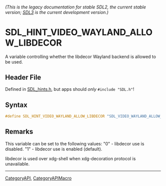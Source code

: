 ###### (This is the legacy documentation for stable SDL2, the current stable version; [SDL3](https://wiki.libsdl.org/SDL3/) is the current development version.)
# SDL_HINT_VIDEO_WAYLAND_ALLOW_LIBDECOR

A variable controlling whether the libdecor Wayland backend is allowed to be used.

## Header File

Defined in [SDL_hints.h](https://github.com/libsdl-org/SDL/blob/SDL2/include/SDL_hints.h), but apps should _only_ `#include "SDL.h"`!

## Syntax

```c
#define SDL_HINT_VIDEO_WAYLAND_ALLOW_LIBDECOR "SDL_VIDEO_WAYLAND_ALLOW_LIBDECOR"
```

## Remarks

This variable can be set to the following values: "0" - libdecor use is
disabled. "1" - libdecor use is enabled (default).

libdecor is used over xdg-shell when xdg-decoration protocol is
unavailable.

----
[CategoryAPI](CategoryAPI), [CategoryAPIMacro](CategoryAPIMacro)

